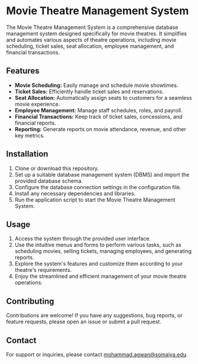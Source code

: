 # Movie Theatre Management System

The Movie Theatre Management System is a comprehensive database management system designed specifically for movie theatres. It simplifies and automates various aspects of theatre operations, including movie scheduling, ticket sales, seat allocation, employee management, and financial transactions.

## Features

- **Movie Scheduling:** Easily manage and schedule movie showtimes.
- **Ticket Sales:** Efficiently handle ticket sales and reservations.
- **Seat Allocation:** Automatically assign seats to customers for a seamless movie experience.
- **Employee Management:** Manage staff schedules, roles, and payroll.
- **Financial Transactions:** Keep track of ticket sales, concessions, and financial reports.
- **Reporting:** Generate reports on movie attendance, revenue, and other key metrics.

## Installation

1. Clone or download this repository.
2. Set up a suitable database management system (DBMS) and import the provided database schema.
3. Configure the database connection settings in the configuration file.
4. Install any necessary dependencies and libraries.
5. Run the application script to start the Movie Theatre Management System.

## Usage

1. Access the system through the provided user interface.
2. Use the intuitive menus and forms to perform various tasks, such as scheduling movies, selling tickets, managing employees, and generating reports.
3. Explore the system's features and customize them according to your theatre's requirements.
4. Enjoy the streamlined and efficient management of your movie theatre operations.

## Contributing

Contributions are welcome! If you have any suggestions, bug reports, or feature requests, please open an issue or submit a pull request.



## Contact

For support or inquiries, please contact mohammad.agwan@somaiya.edu.

